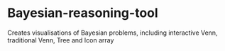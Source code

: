 # Bayesian-reasoning-tool
Creates visualisations of Bayesian problems, including interactive Venn, traditional Venn, Tree and Icon array
